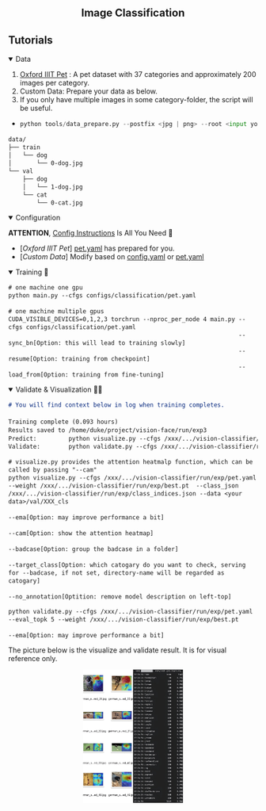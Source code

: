 ## <div align="center">Image Classification</div>

## Tutorials
<details open>
<summary>Data</summary>

1. [Oxford IIIT Pet](../../oxford-iiit-pet/README.md) : A pet dataset with 37 categories and approximately 200 images per category. 
2. Custom Data: Prepare your data as below.
3. If you only have multiple images in some category-folder, the script will be useful.
- ```python
  python tools/data_prepare.py --postfix <jpg | png> --root <input your data realpath> --frac <segment ratio of train-set per category, eg: 0.9 0.6 0.3 0.9 0.9>
  ```
```markdone
data/
├── train
│   └── dog
│       └── 0-dog.jpg
└── val
    ├── dog
    │   └── 1-dog.jpg
    └── cat
        └── 0-cat.jpg
```

</details>

<details open>
<summary>Configuration ️</summary>

**ATTENTION**, [Config Instructions](../../configs/classification/README.md) Is All You Need 🌟
- [_Oxford IIIT Pet_] [pet.yaml](../../configs/classification/pet.yaml) has prepared for you.
- [_Custom Data_]  Modify based on [config.yaml](../../configs/classification/complete.yaml) or [pet.yaml](../../configs/classification/pet.yaml)  

</details>

<details open>
<summary>Training 🚀️️</summary>

```shell
# one machine one gpu
python main.py --cfgs configs/classification/pet.yaml

# one machine multiple gpus
CUDA_VISIBLE_DEVICES=0,1,2,3 torchrun --nproc_per_node 4 main.py --cfgs configs/classification/pet.yaml
                                                                 --sync_bn[Option: this will lead to training slowly]
                                                                 --resume[Option: training from checkpoint]
                                                                 --load_from[Option: training from fine-tuning]
```
</details>

<details open>
<summary>Validate & Visualization 🌟🌟</summary>

```markdown
# You will find context below in log when training completes.

Training complete (0.093 hours)  
Results saved to /home/duke/project/vision-face/run/exp3  
Predict:         python visualize.py --cfgs /xxx/.../vision-classifier/run/exp/pet.yaml --weight /xxx/.../vision-classifier/run/exp/best.pt --badcase --class_json /xxx/.../vision-classifier/run/exp/class_indices.json --ema --cam --data <your data>/val/XXX_cls 
Validate:        python validate.py --cfgs /xxx/.../vision-classifier/run/exp/pet.yaml --eval_topk 5 --weight /xxx/.../vision-classifier/run/exp/best.pt --ema
```

```shell
# visualize.py provides the attention heatmalp function, which can be called by passing "--cam"
python visualize.py --cfgs /xxx/.../vision-classifier/run/exp/pet.yaml --weight /xxx/.../vision-classifier/run/exp/best.pt  --class_json /xxx/.../vision-classifier/run/exp/class_indices.json --data <your data>/val/XXX_cls
                                                                                                                                                                                               --ema[Option: may improve performance a bit] 
                                                                                                                                                                                               --cam[Option: show the attention heatmap]
                                                                                                                                                                                               --badcase[Option: group the badcase in a folder]
                                                                                                                                                                                               --target_class[Option: which catogary do you want to check, serving for --badcase, if not set, directory-name will be regarded as catogary]
                                                                                                                                                                                               --no_annotation[Optition: remove model description on left-top]
```

```shell
python validate.py --cfgs /xxx/.../vision-classifier/run/exp/pet.yaml --eval_topk 5 --weight /xxx/.../vision-classifier/run/exp/best.pt 
                                                                                    --ema[Option: may improve performance a bit]
```

The picture below is the visualize and validate result. It is for visual reference only.

<p align="center">
  <img src="../../misc/visual&validation.jpg" width="40%" height="auto" >
</p>
</details>
